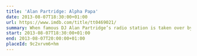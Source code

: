 ```yaml
---
title: 'Alan Partridge: Alpha Papa'
date: 2013-08-07T18:30:00+01:00
url: https://www.imdb.com/title/tt0469021/
summary: When famous DJ Alan Partridge’s radio station is taken over by a new media conglomerate, it sets in motion a chain of events which see Alan having to work with the police to defuse a potentially violent siege.
start: 2013-08-07T18:30:00+01:00
end: 2013-08-07T20:00:00+01:00
placeId: 9c2xrvm6+hm
---
```

